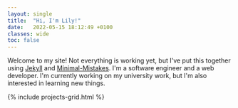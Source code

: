 ```yaml
---
layout: single
title:  "Hi, I'm Lily!"
date:   2022-05-15 18:12:49 +0100
classes: wide
toc: false
---
```


Welcome to my site! Not everything is working yet, but I've put this together using [Jekyll](https://jekyllrb.com/) and [Minimal-Mistakes](https://mmistakes.github.io/minimal-mistakes/). I'm a software engineer and a web developer. I'm currently working on my university work, but I'm also interested in learning new things.

{% include projects-grid.html %}
